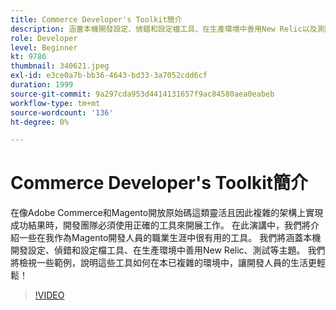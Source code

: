 ```yaml
---
title: Commerce Developer's Toolkit簡介
description: 涵蓋本機開發設定、偵錯和設定檔工具、在生產環境中善用New Relic以及測試等主題。
role: Developer
level: Beginner
kt: 9786
thumbnail: 340621.jpeg
exl-id: e3ce0a7b-bb36-4643-bd33-3a7052cdd6cf
duration: 1999
source-git-commit: 9a297cda953d4414131657f9ac84580aea0eabeb
workflow-type: tm+mt
source-wordcount: '136'
ht-degree: 0%

---
```


# Commerce Developer&#39;s Toolkit簡介

在像Adobe Commerce和Magento開放原始碼這類靈活且因此複雜的架構上實現成功結果時，開發團隊必須使用正確的工具來開展工作。 在此演講中，我們將介紹一些在我作為Magento開發人員的職業生涯中很有用的工具。 我們將涵蓋本機開發設定、偵錯和設定檔工具、在生產環境中善用New Relic、測試等主題。 我們將檢視一些範例，說明這些工具如何在本已複雜的環境中，讓開發人員的生活更輕鬆！

>[!VIDEO](https://video.tv.adobe.com/v/340621/?quality=12&learn=on)
